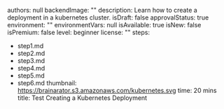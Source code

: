 authors: null
backendImage: ""
description: Learn how to create a deployment in a kubernetes cluster.
isDraft: false
approvalStatus: true
environment: ""
environmentVars: null
isAvailable: true
isNew: false
isPremium: false
level: beginner
license: ""
steps:
- step1.md
- step2.md
- step3.md
- step4.md
- step5.md
- step6.md
thumbnail: https://brainarator.s3.amazonaws.com/kubernetes.svg
time: 20 mins
title: Test Creating a Kubernetes Deployment
